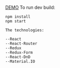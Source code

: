 [DEMO](https://my-notes-13.herokuapp.com/)
To run dev build:
```
npm install
npm start

The technologies:

--React
--React-Router
--Redux
--Redux-Form
--React-DnD
--Material.IO
```